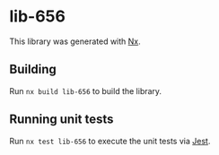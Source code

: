 # lib-656

This library was generated with [Nx](https://nx.dev).

## Building

Run `nx build lib-656` to build the library.

## Running unit tests

Run `nx test lib-656` to execute the unit tests via [Jest](https://jestjs.io).
